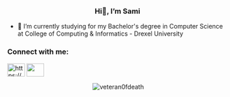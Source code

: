 <h3 align="center">Hi👋, I’m Sami</h3>

- 🌱 I’m currently studying for my Bachelor's degree in Computer Science at College of Computing & Informatics - Drexel University

<h3 align="left"> Connect with me:</h3>
<p align="left">
<a href="https://www.linkedin.com/in/md-sami-alam/" target="blank"><img align="center" src="https://brand.linkedin.com/content/dam/me/business/en-us/amp/brand-site/v2/bg/LI-Bug.svg.original.svg" alt="https://www.linkedin.com/in/md-sami-alam/" height="30" width="40" /></a>
  <a href="https://devpost.com/Veteran0fdeath" target="blank"><img align="center" src="https://www.vectorlogo.zone/logos/devpost/devpost-icon.svg" alt="" height="30" width="40" /></a>
</p>


<p align="center">&nbsp;<img align="center" src="https://github-readme-stats.vercel.app/api?username=veteran0fdeath&show_icons=true&title_color=ffffff&text_color=919191&bg_color=0e1017&hide_border=true&cache_seconds=1000&local=en" alt="veteran0fdeath" /></p>

<!---
Veteran0fdeath/Veteran0fdeath is a ✨ special ✨ repository because its `README.md` (this file) appears on your GitHub profile.
You can click the Preview link to take a look at your changes.
--->
